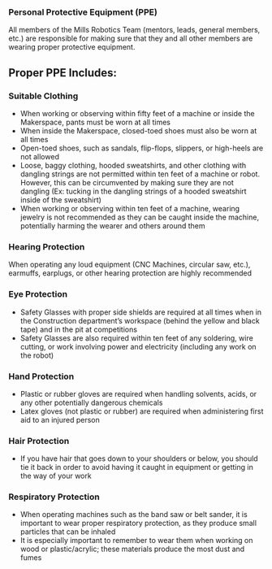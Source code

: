 ### Personal Protective Equipment (PPE)
All members of the Mills Robotics Team (mentors, leads, general members, etc.) are responsible for making sure that they and all other members are wearing proper protective equipment.

## Proper PPE Includes:
### Suitable Clothing
* When working or observing within fifty feet of a machine or inside the Makerspace, pants must be worn at all times
* When inside the Makerspace, closed-toed shoes must also be worn at all times 
* Open-toed shoes, such as sandals, flip-flops, slippers, or high-heels are not allowed
* Loose, baggy clothing, hooded sweatshirts, and other clothing with dangling strings are not permitted within ten feet of a machine or robot. However, this can be circumvented by making sure they are not dangling (Ex: tucking in the dangling strings of a hooded sweatshirt inside of the sweatshirt)
* When working or observing within ten feet of a machine, wearing jewelry is not recommended as they can be caught inside the machine, potentially harming the wearer and others around them

### Hearing Protection
When operating any loud equipment (CNC Machines, circular saw, etc.), earmuffs, earplugs, or other hearing protection are highly recommended

### Eye Protection
* Safety Glasses with proper side shields are required at all times when in the Construction department’s workspace (behind the yellow and black tape) and in the pit at competitions
* Safety Glasses are also required within ten feet of any soldering, wire cutting, or work involving power and electricity (including any work on the robot)

### Hand Protection
* Plastic or rubber gloves are required when handling solvents, acids, or any other potentially dangerous chemicals
* Latex gloves (not plastic or rubber) are required when administering first aid to an injured person

### Hair Protection
* If you have hair that goes down to your shoulders or below, you should tie it back in order to avoid having it caught in equipment or getting in the way of your work

### Respiratory Protection
* When operating machines such as the band saw or belt sander, it is important to wear proper respiratory protection, as they produce small particles that can be inhaled
* It is especially important to remember to wear them when working on wood or plastic/acrylic; these materials produce the most dust and fumes



